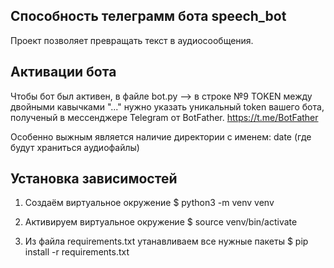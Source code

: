 ## Способность телеграмм бота speech_bot

Проект позволяет превращать текст в аудиосообщения.


## Активации бота

Чтобы бот был активен, в файле bot.py --> в строке №9 TOKEN между двойными кавычками "..." нужно указать уникальный token вашего бота, полученый в мессенджере Telegram от BotFather. https://t.me/BotFather

Особенно выжным является наличие директории с именем: date (где будут храниться аудиофайлы)


## Установка зависимостей

1) Создаём виртуальное окружение 
$ python3 -m venv venv

2) Активируем виртуальное окружение 
$ source venv/bin/activate

3) Из файла requirements.txt утанавливаем все нужные пакеты
$ pip install -r requirements.txt

